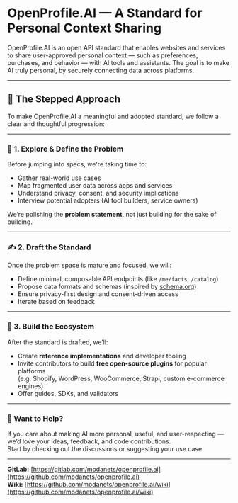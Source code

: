 # OpenProfile.AI — A Standard for Personal Context Sharing

OpenProfile.AI is an open API standard that enables websites and services to share user-approved personal context — such as preferences, purchases, and behavior — with AI tools and assistants. The goal is to make AI truly personal, by securely connecting data across platforms.

---

## 🚀 The Stepped Approach

To make OpenProfile.AI a meaningful and adopted standard, we follow a clear and thoughtful progression:

---

### 🧭 1. Explore & Define the Problem

Before jumping into specs, we're taking time to:

- Gather real-world use cases  
- Map fragmented user data across apps and services  
- Understand privacy, consent, and security implications  
- Interview potential adopters (AI tool builders, service owners)

We’re polishing the **problem statement**, not just building for the sake of building.

---

### ✍️ 2. Draft the Standard

Once the problem space is mature and focused, we will:

- Define minimal, composable API endpoints (like `/me/facts`, `/catalog`)  
- Propose data formats and schemas (inspired by [schema.org](https://schema.org))  
- Ensure privacy-first design and consent-driven access  
- Iterate based on feedback

---

### 🧩 3. Build the Ecosystem

After the standard is drafted, we’ll:

- Create **reference implementations** and developer tooling  
- Invite contributors to build **free open-source plugins** for popular platforms  
  (e.g. Shopify, WordPress, WooCommerce, Strapi, custom e-commerce engines)  
- Offer guides, SDKs, and validators

---

### 💬 Want to Help?

If you care about making AI more personal, useful, and user-respecting — we’d love your ideas, feedback, and code contributions.  
Start by checking out the discussions or suggesting your use case.

---

**GitLab:** [https://gitlab.com/modanets/openprofile.ai](https://github.com/modanets/openprofile.ai)  
**Wiki:** [https://github.com/modanets/openprofile.ai/wiki](https://github.com/modanets/openprofile.ai/wiki)
